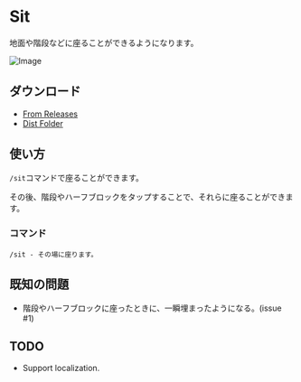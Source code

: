 # Sit

地面や階段などに座ることができるようになります。

![Image](https://cldup.com/HCbu_5Az84.png)

## ダウンロード

- [From Releases](https://github.com/beito123/Sit/releases/tag/v1.0.0)
- [Dist Folder](https://github.com/beito123/Sit/tree/master/dist)

## 使い方

``/sit``コマンドで座ることができます。

その後、階段やハーフブロックをタップすることで、それらに座ることができます。

### コマンド

    /sit - その場に座ります。

## 既知の問題

- 階段やハーフブロックに座ったときに、一瞬埋まったようになる。(issue #1)

## TODO

- Support localization.